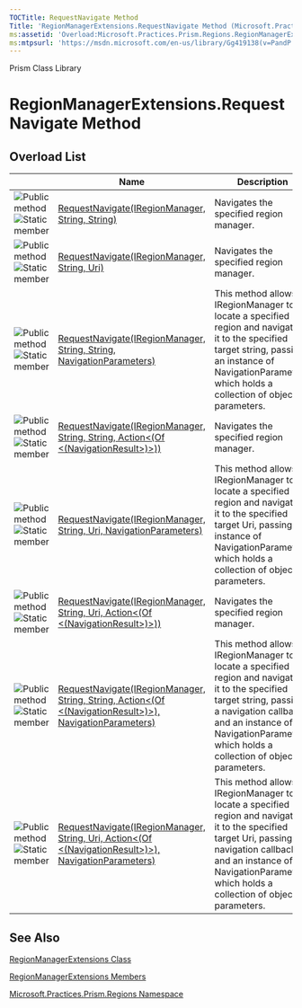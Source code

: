 ```yaml
---
TOCTitle: RequestNavigate Method
Title: 'RegionManagerExtensions.RequestNavigate Method (Microsoft.Practices.Prism.Regions)'
ms:assetid: 'Overload:Microsoft.Practices.Prism.Regions.RegionManagerExtensions.RequestNavigate'
ms:mtpsurl: 'https://msdn.microsoft.com/en-us/library/Gg419138(v=PandP.50)'
---
```


Prism Class Library

RegionManagerExtensions.RequestNavigate Method
==================================================

Overload List
-------------

<span id="overloadMembersTableToggle"></span>
<table>
<colgroup>
<col width="33%" />
<col width="33%" />
<col width="33%" />
</colgroup>
<thead>
<tr class="header">
<th> </th>
<th>Name</th>
<th>Description</th>
</tr>
</thead>
<tbody>
<tr class="odd">
<td><img src="https://msdn.microsoft.com/en-us/Gg419138.pubmethod(en-us,PandP.50).gif" title="Public method" /><img src="https://msdn.microsoft.com/en-us/Gg419138.static(en-us,PandP.50).gif" title="Static member" /></td>
<td><a href="https://msdn.microsoft.com/m:microsoft.practices.prism.regions.regionmanagerextensions.requestnavigate(microsoft.practices.prism.regions.iregionmanager%2csystem.string%2csystem.string)">RequestNavigate(IRegionManager, String, String)</a></td>
<td><div class="summary">
Navigates the specified region manager.
</div></td>
</tr>
<tr class="even">
<td><img src="https://msdn.microsoft.com/en-us/Gg419138.pubmethod(en-us,PandP.50).gif" title="Public method" /><img src="https://msdn.microsoft.com/en-us/Gg419138.static(en-us,PandP.50).gif" title="Static member" /></td>
<td><a href="https://msdn.microsoft.com/m:microsoft.practices.prism.regions.regionmanagerextensions.requestnavigate(microsoft.practices.prism.regions.iregionmanager%2csystem.string%2csystem.uri)">RequestNavigate(IRegionManager, String, Uri)</a></td>
<td><div class="summary">
Navigates the specified region manager.
</div></td>
</tr>
<tr class="odd">
<td><img src="https://msdn.microsoft.com/en-us/Gg419138.pubmethod(en-us,PandP.50).gif" title="Public method" /><img src="https://msdn.microsoft.com/en-us/Gg419138.static(en-us,PandP.50).gif" title="Static member" /></td>
<td><a href="https://msdn.microsoft.com/m:microsoft.practices.prism.regions.regionmanagerextensions.requestnavigate(microsoft.practices.prism.regions.iregionmanager%2csystem.string%2csystem.string%2cmicrosoft.practices.prism.regions.navigationparameters)">RequestNavigate(IRegionManager, String, String, NavigationParameters)</a></td>
<td><div class="summary">
This method allows an IRegionManager to locate a specified region and navigate in it to the specified target string, passing an instance of NavigationParameters, which holds a collection of object parameters.
</div></td>
</tr>
<tr class="even">
<td><img src="https://msdn.microsoft.com/en-us/Gg419138.pubmethod(en-us,PandP.50).gif" title="Public method" /><img src="https://msdn.microsoft.com/en-us/Gg419138.static(en-us,PandP.50).gif" title="Static member" /></td>
<td><a href="https://msdn.microsoft.com/m:microsoft.practices.prism.regions.regionmanagerextensions.requestnavigate(microsoft.practices.prism.regions.iregionmanager%2csystem.string%2csystem.string%2csystem.action%7bmicrosoft.practices.prism.regions.navigationresult%7d)">RequestNavigate(IRegionManager, String, String, Action&lt;(Of &lt;(NavigationResult&gt;)&gt;))</a></td>
<td><div class="summary">
Navigates the specified region manager.
</div></td>
</tr>
<tr class="odd">
<td><img src="https://msdn.microsoft.com/en-us/Gg419138.pubmethod(en-us,PandP.50).gif" title="Public method" /><img src="https://msdn.microsoft.com/en-us/Gg419138.static(en-us,PandP.50).gif" title="Static member" /></td>
<td><a href="https://msdn.microsoft.com/m:microsoft.practices.prism.regions.regionmanagerextensions.requestnavigate(microsoft.practices.prism.regions.iregionmanager%2csystem.string%2csystem.uri%2cmicrosoft.practices.prism.regions.navigationparameters)">RequestNavigate(IRegionManager, String, Uri, NavigationParameters)</a></td>
<td><div class="summary">
This method allows an IRegionManager to locate a specified region and navigate in it to the specified target Uri, passing an instance of NavigationParameters, which holds a collection of object parameters.
</div></td>
</tr>
<tr class="even">
<td><img src="https://msdn.microsoft.com/en-us/Gg419138.pubmethod(en-us,PandP.50).gif" title="Public method" /><img src="https://msdn.microsoft.com/en-us/Gg419138.static(en-us,PandP.50).gif" title="Static member" /></td>
<td><a href="https://msdn.microsoft.com/m:microsoft.practices.prism.regions.regionmanagerextensions.requestnavigate(microsoft.practices.prism.regions.iregionmanager%2csystem.string%2csystem.uri%2csystem.action%7bmicrosoft.practices.prism.regions.navigationresult%7d)">RequestNavigate(IRegionManager, String, Uri, Action&lt;(Of &lt;(NavigationResult&gt;)&gt;))</a></td>
<td><div class="summary">
Navigates the specified region manager.
</div></td>
</tr>
<tr class="odd">
<td><img src="https://msdn.microsoft.com/en-us/Gg419138.pubmethod(en-us,PandP.50).gif" title="Public method" /><img src="https://msdn.microsoft.com/en-us/Gg419138.static(en-us,PandP.50).gif" title="Static member" /></td>
<td><a href="https://msdn.microsoft.com/m:microsoft.practices.prism.regions.regionmanagerextensions.requestnavigate(microsoft.practices.prism.regions.iregionmanager%2csystem.string%2csystem.string%2csystem.action%7bmicrosoft.practices.prism.regions.navigationresult%7d%2cmicrosoft.practices.prism.regions.navigationparameters)">RequestNavigate(IRegionManager, String, String, Action&lt;(Of &lt;(NavigationResult&gt;)&gt;), NavigationParameters)</a></td>
<td><div class="summary">
This method allows an IRegionManager to locate a specified region and navigate in it to the specified target string, passing a navigation callback and an instance of NavigationParameters, which holds a collection of object parameters.
</div></td>
</tr>
<tr class="even">
<td><img src="https://msdn.microsoft.com/en-us/Gg419138.pubmethod(en-us,PandP.50).gif" title="Public method" /><img src="https://msdn.microsoft.com/en-us/Gg419138.static(en-us,PandP.50).gif" title="Static member" /></td>
<td><a href="https://msdn.microsoft.com/m:microsoft.practices.prism.regions.regionmanagerextensions.requestnavigate(microsoft.practices.prism.regions.iregionmanager%2csystem.string%2csystem.uri%2csystem.action%7bmicrosoft.practices.prism.regions.navigationresult%7d%2cmicrosoft.practices.prism.regions.navigationparameters)">RequestNavigate(IRegionManager, String, Uri, Action&lt;(Of &lt;(NavigationResult&gt;)&gt;), NavigationParameters)</a></td>
<td><div class="summary">
This method allows an IRegionManager to locate a specified region and navigate in it to the specified target Uri, passing a navigation callback and an instance of NavigationParameters, which holds a collection of object parameters.
</div></td>
</tr>
</tbody>
</table>

See Also
--------


[RegionManagerExtensions Class](https://msdn.microsoft.com/t:microsoft.practices.prism.regions.regionmanagerextensions)

[RegionManagerExtensions Members](https://msdn.microsoft.com/allmembers.t:microsoft.practices.prism.regions.regionmanagerextensions)

[Microsoft.Practices.Prism.Regions Namespace](https://msdn.microsoft.com/n:microsoft.practices.prism.regions)
